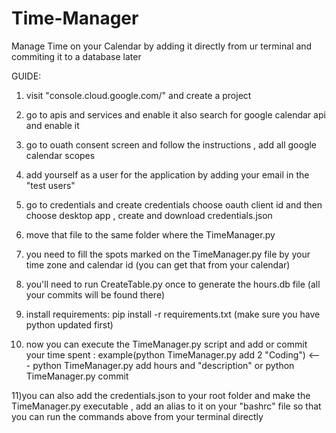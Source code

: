 # Time-Manager
Manage Time on your Calendar by adding it directly from ur terminal and commiting it to a database later

GUIDE:

1) visit "console.cloud.google.com/" and create a project

2) go to apis and services and enable it also search for google calendar api and enable it

3) go to ouath consent screen and follow the instructions , add all google calendar scopes

4) add yourself as a user for the application by adding your email in the "test users"

5) go to credentials and create credentials choose oauth client id and then choose desktop app , create and download credentials.json


6) move that file to the same folder where the TimeManager.py 

7) you need to fill the spots marked on the TimeManager.py file by your time zone and calendar id (you can get that from your calendar)


8) you'll need to run CreateTable.py once to generate the hours.db file (all your commits will be found there)


9) install requirements: pip install -r requirements.txt (make sure you have python updated first)


10) now you can execute the TimeManager.py script and add or commit your time spent : example(python TimeManager.py  add 2 "Coding") <--- python TimeManager.py add hours and "description" or python TimeManager.py commit


11)you can also add the credentials.json to your root folder and make the TimeManager.py  executable , add an alias to it on your "bashrc" file so that you can run the commands above from your terminal directly 


